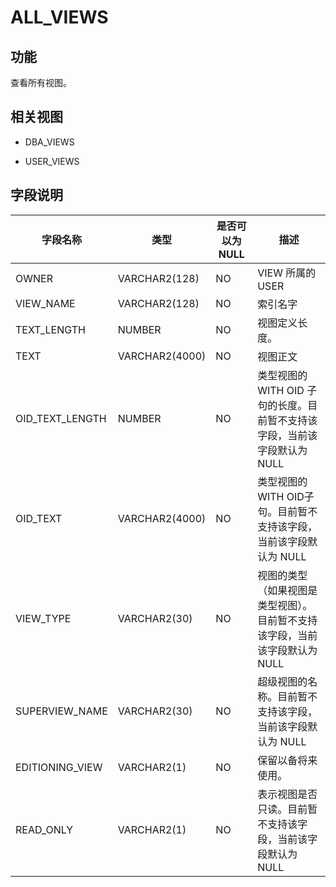 ALL_VIEWS 
==============================



功能 
-----------

查看所有视图。

相关视图 
-------------

* DBA_VIEWS

  

* USER_VIEWS

  




字段说明 
-------------



|    **字段名称**     |     **类型**     | **是否可以为 NULL** |                    **描述**                    |
|-----------------|----------------|----------------|----------------------------------------------|
| OWNER           | VARCHAR2(128)  | NO             | VIEW 所属的 USER                                |
| VIEW_NAME       | VARCHAR2(128)  | NO             | 索引名字                                         |
| TEXT_LENGTH     | NUMBER         | NO             | 视图定义长度。                                      |
| TEXT            | VARCHAR2(4000) | NO             | 视图正文                                         |
| OID_TEXT_LENGTH | NUMBER         | NO             | 类型视图的 WITH OID 子句的长度。目前暂不支持该字段，当前该字段默认为 NULL |
| OID_TEXT        | VARCHAR2(4000) | NO             | 类型视图的 WITH OID子句。目前暂不支持该字段，当前该字段默认为 NULL     |
| VIEW_TYPE       | VARCHAR2(30)   | NO             | 视图的类型（如果视图是类型视图）。目前暂不支持该字段，当前该字段默认为 NULL     |
| SUPERVIEW_NAME  | VARCHAR2(30)   | NO             | 超级视图的名称。目前暂不支持该字段，当前该字段默认为 NULL              |
| EDITIONING_VIEW | VARCHAR2(1)    | NO             | 保留以备将来使用。                                    |
| READ_ONLY       | VARCHAR2(1)    | NO             | 表示视图是否只读。目前暂不支持该字段，当前该字段默认为 NULL             |



